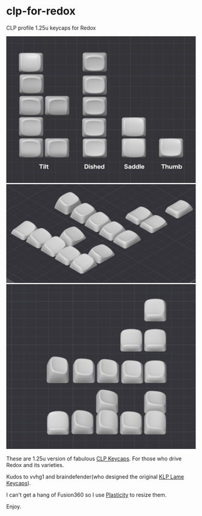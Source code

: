 # clp-for-redox

CLP profile 1.25u keycaps for Redox

![CLP profile 1.25u keycaps for Redox](./img/pic1.png)
![CLP profile 1.25u keycaps for Redox](./img/pic2.png)
![CLP profile 1.25u keycaps for Redox](./img/pic3.png)

These are 1.25u version of fabulous [CLP Keycaps](https://github.com/vvhg1/clp-keycaps).
For those who drive Redox and its varieties.

Kudos to vvhg1 and braindefender(who designed the original [KLP Lame Keycaps](https://github.com/braindefender/KLP-Lame-Keycaps/)).

I can't get a hang of Fusion360 so I use [Plasticity](https://www.plasticity.xyz/) to resize them.

Enjoy.
